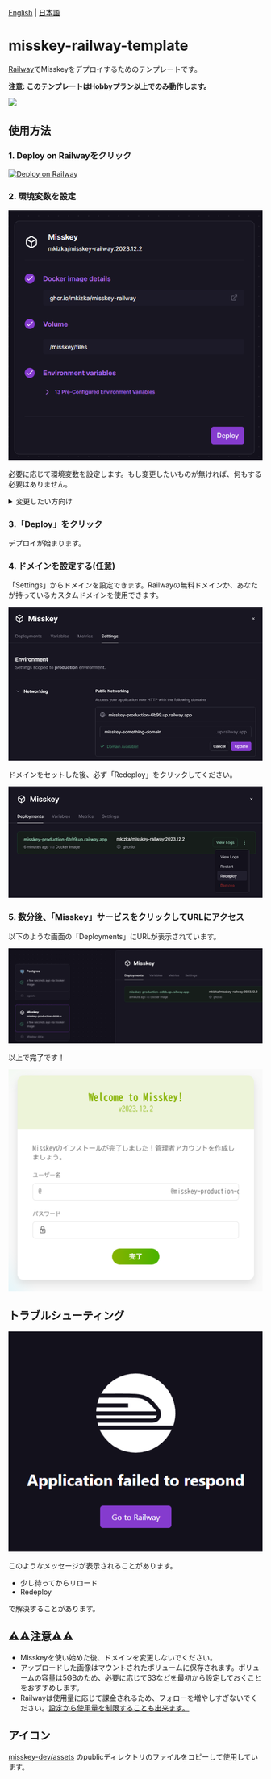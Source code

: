[English](./README.md) | [日本語](./README_ja.md)

# misskey-railway-template

[Railway](https://railway.app)でMisskeyをデプロイするためのテンプレートです。

**注意: このテンプレートはHobbyプラン以上でのみ動作します。**

![](./images/deploy.gif)

## 使用方法

### 1. Deploy on Railwayをクリック

[![Deploy on Railway](https://railway.app/button.svg)](https://railway.app/template/8bBGvg?referralCode=mveF9L)

### 2. 環境変数を設定

![](images/setup1.png)

必要に応じて環境変数を設定します。もし変更したいものが無ければ、何もする必要はありません。

<details>
<summary>変更したい方向け</summary>

Misskeyはymlファイルを使って設定を行いますが、このテンプレートでは環境変数が使用できるカスタムされたDockerイメージを使います。

このDockerイメージでは、コンテナ起動時に先頭に`MISSKEY`とついた環境変数の内容に応じてymlファイルが生成されます。

例：

```
MISSKEY__DB__USER=db-user
MISSKEY__DB__PASS=db-pass
```

↓

```yml
db:
  user: db-user
  pass: db-pass
```

変換の詳細な規則については[read-envのREADME](https://github.com/yatki/read-env)を、Misskeyの各設定について詳しくは[Misskeyの.config/example.yml](https://github.com/misskey-dev/misskey/blob/9eae82de1d4f9157602451e26e734c8f4ae94bea/.config/example.yml)を参照してください。

</details>

### 3.「Deploy」をクリック

デプロイが始まります。

### 4. ドメインを設定する(任意)

「Settings」からドメインを設定できます。Railwayの無料ドメインか、あなたが持っているカスタムドメインを使用できます。

![](images/setup4.png)

ドメインをセットした後、必ず「Redeploy」をクリックしてください。

![](images/setup4-2.png)

### 5. 数分後、「Misskey」サービスをクリックしてURLにアクセス

以下のような画面の「Deployments」にURLが表示されています。

![](images/setup2.png)

以上で完了です！

![](images/setup3.png)

## トラブルシューティング

![](images/trouble.png)

このようなメッセージが表示されることがあります。

- 少し待ってからリロード
- Redeploy

で解決することがあります。

## ⚠️⚠️注意⚠️⚠️

- Misskeyを使い始めた後、ドメインを変更しないでください。
- アップロードした画像はマウントされたボリュームに保存されます。ボリュームの容量は5GBのため、必要に応じてS3などを最初から設定しておくことをおすすめします。
- Railwayは使用量に応じて課金されるため、フォローを増やしすぎないでください。[設定から使用量を制限することも出来ます。](https://docs.railway.app/reference/usage-limits)

## アイコン

[misskey-dev/assets](https://github.com/misskey-dev/assets/blob/81499387376c00cf7d287a179d15ba2988b5c7eb/public/icon.png) のpublicディレクトリのファイルをコピーして使用しています。
